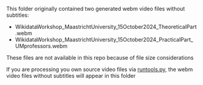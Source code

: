 This folder originally contained two generated webm video files without subtitles:
- WikidataWorkshop_MaastrichtUniversity_15October2024_TheoreticalPart.webm
- WikidataWorkshop_MaastrichtUniversity_15October2024_PracticalPart_UMprofessors.webm

These files are not available in this repo because of file size considerations

If you are processing you own source video files via [runtools.py](../../../runtools.py), 
the webm video files without subtitles will appear in this folder